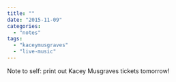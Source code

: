 ```yaml
---
title: ""
date: "2015-11-09"
categories: 
  - "notes"
tags: 
  - "kaceymusgraves"
  - "live-music"
---
```


Note to self: print out Kacey Musgraves tickets tomorrow!
